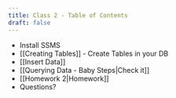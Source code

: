 ```yaml
---
title: Class 2 - Table of Contents
draft: false
---
```


- Install SSMS
- [[Creating Tables]] - Create Tables in your DB
- [[Insert Data]]
- [[Querying Data - Baby Steps|Check it]]
- [[Homework 2|Homework]]
- Questions?